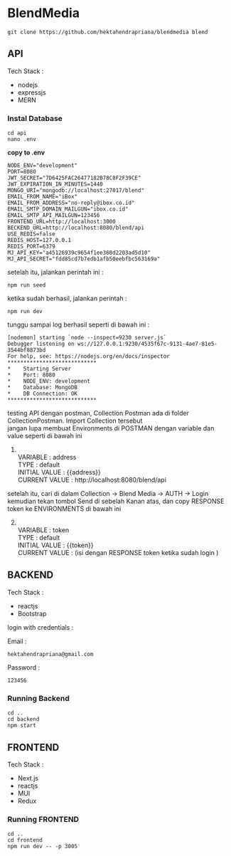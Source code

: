 # BlendMedia
```
git clone https://github.com/hektahendrapriana/blendmedia blend
```

## API
Tech Stack :
* nodejs
* expressjs
* MERN


### Instal Database
```
cd api
nano .env
```

**copy to .env**
```
NODE_ENV="development"
PORT=8080
JWT_SECRET="7D6425FAC26477182B78C8F2F39CE"
JWT_EXPIRATION_IN_MINUTES=1440
MONGO_URI="mongodb://localhost:27017/blend"
EMAIL_FROM_NAME="iBox"
EMAIL_FROM_ADDRESS="no-reply@ibox.co.id"
EMAIL_SMTP_DOMAIN_MAILGUN="ibox.co.id"
EMAIL_SMTP_API_MAILGUN=123456
FRONTEND_URL=http://localhost:3000
BECKEND_URL=http://localhost:8080/blend/api
USE_REDIS=false
REDIS_HOST=127.0.0.1
REDIS_PORT=6379
MJ_API_KEY="a45126939c9654f1ee368d2203ad5d10"
MJ_API_SECRET="fdd85cd7b7edb1afb50eebfbc563169a"
```

setelah itu, jalankan perintah ini :
```
npm run seed
```

ketika sudah berhasil, jalankan perintah :
```
npm run dev
```

tunggu sampai log berhasil seperti di bawah ini :

```
[nodemon] starting `node --inspect=9230 server.js`
Debugger listening on ws://127.0.0.1:9230/4535f67c-9131-4ae7-81e5-3544bf8873bd
For help, see: https://nodejs.org/en/docs/inspector
****************************
*    Starting Server
*    Port: 8080
*    NODE_ENV: development
*    Database: MongoDB
*    DB Connection: OK
****************************
```

testing API dengan postman, Collection Postman ada di folder CollectionPostman. Import Collection tersebut\
jangan lupa membuat Environments di POSTMAN dengan variable dan value seperti di bawah ini 

1. \
VARIABLE : address\
TYPE : default \
INITIAL VALUE : {{address}} \
CURRENT VALUE : http://localhost:8080/blend/api

setelah itu, cari di dalam Collection -> Blend Media -> AUTH -> Login \
kemudian tekan tombol Send di sebelah Kanan atas, dan copy RESPONSE token ke ENVIRONMENTS di bawah ini 

2. \
VARIABLE : token\
TYPE : default \
INITIAL VALUE : {{token}} \
CURRENT VALUE : (isi dengan RESPONSE token ketika sudah login )

## BACKEND
Tech Stack :
* reactjs
* Bootstrap

login with credentials :

Email : 
```
hektahendrapriana@gmail.com
```
Password :
```
123456
```

### Running Backend
```
cd ..
cd backend
npm start
```

## FRONTEND
Tech Stack :
* Next.js
* reactjs
* MUI
* Redux

### Running FRONTEND
```
cd ..
cd frontend
npm run dev -- -p 3005
```

